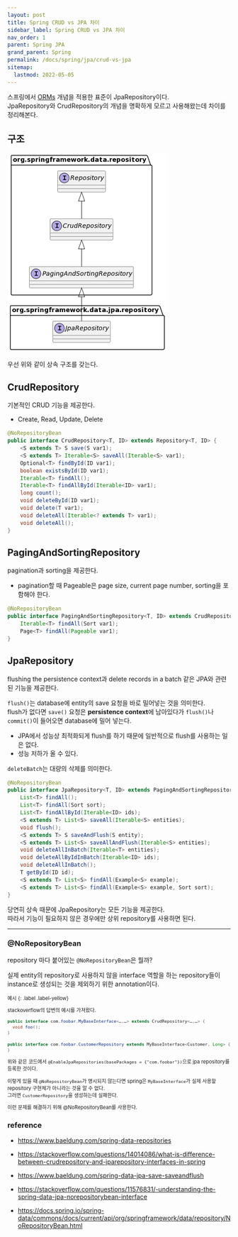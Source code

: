 ```yaml
---
layout: post
title: Spring CRUD vs JPA 차이
sidebar_label: Spring CRUD vs JPA 차이
nav_order: 1
parent: Spring JPA
grand_parent: Spring
permalink: /docs/spring/jpa/crud-vs-jpa
sitemap:
  lastmod: 2022-05-05
---
```


스프링에서 [ORMs](https://meansoup.github.io/docs/db/concept/orms) 개념을 적용한 표준이 JpaRepository이다.  
JpaRepository와 CrudRepository의 개념을 명확하게 모르고 사용해왔는데 차이를 정리해본다.

## 구조

![crud vs jpa](/images/post/spring/crud-vs-jpa.png)

우선 위와 같이 상속 구조를 갖는다.  

## CrudRepository

기본적인 CRUD 기능을 제공한다.
- Create, Read, Update, Delete

```java
@NoRepositoryBean
public interface CrudRepository<T, ID> extends Repository<T, ID> {
    <S extends T> S save(S var1);
    <S extends T> Iterable<S> saveAll(Iterable<S> var1);
    Optional<T> findById(ID var1);
    boolean existsById(ID var1);
    Iterable<T> findAll();
    Iterable<T> findAllById(Iterable<ID> var1);
    long count();
    void deleteById(ID var1);
    void delete(T var1);
    void deleteAll(Iterable<? extends T> var1);
    void deleteAll();
}
```

## PagingAndSortingRepository

pagination과 sorting을 제공한다.
- pagination할 때 Pageable은 page size, current page number, sorting을 포함해야 한다.

```java
@NoRepositoryBean
public interface PagingAndSortingRepository<T, ID> extends CrudRepository<T, ID> {
    Iterable<T> findAll(Sort var1);
    Page<T> findAll(Pageable var1);
}
```

## JpaRepository

flushing the persistence context과 delete records in a batch 같은 JPA와 관련된 기능을 제공한다.
 
`flush()`는 database에 entity의 save 요청을 바로 밀어넣는 것을 의미한다.  
flush가 없다면 `save()` 요청은 **persistence context**에 남아있다가 `flush()`나 `commit()`이 들어오면 database에 밀어 넣는다.
- JPA에서 성능상 최적화되게 flush를 하기 때문에 일반적으로 flush를 사용하는 일은 없다. 
- 성능 저하가 올 수 있다.

`deleteBatch`는 대량의 삭제를 의미한다.

```java
@NoRepositoryBean
public interface JpaRepository<T, ID> extends PagingAndSortingRepository<T, ID>, QueryByExampleExecutor<T> {
    List<T> findAll();
    List<T> findAll(Sort sort);
    List<T> findAllById(Iterable<ID> ids);
    <S extends T> List<S> saveAll(Iterable<S> entities);
    void flush();
    <S extends T> S saveAndFlush(S entity);
    <S extends T> List<S> saveAllAndFlush(Iterable<S> entities);
    void deleteAllInBatch(Iterable<T> entities);
    void deleteAllByIdInBatch(Iterable<ID> ids);
    void deleteAllInBatch();
    T getById(ID id);
    <S extends T> List<S> findAll(Example<S> example);
    <S extends T> List<S> findAll(Example<S> example, Sort sort);
}
```

당연히 상속 때문에 JpaRepository는 모든 기능을 제공한다.  
따라서 기능이 필요하지 않은 경우에만 상위 repository를 사용하면 된다.  


---


### @NoRepositoryBean

repository 마다 붙어있는 `@NoRepositoryBean`은 뭘까?  

실제 entity의 repository로 사용하지 않을 interface 역할을 하는 repository들이 instance로 생성되는 것을 제외하기 위한 annotation이다.  

<div class="code-example" markdown="1" style="font-size: 0.8em">
예시
{: .label .label-yellow}  

stackoverflow의 답변의 예시를 가져왔다.  

```java
public interface com.foobar.MyBaseInterface<…,…> extends CrudRepository<…,…> {
  void foo();
}

public interface com.foobar.CustomerRepository extends MyBaseInterface<Customer, Long> {
}
```

위와 같은 코드에서 `@EnableJpaRepositories(basePackages = {"com.foobar"})`으로 jpa repository를 등록한 것이다.

이렇게 있을 때 `@NoRepositoryBean`가 명시되지 않는다면 spring은 `MyBaseInterface`가 실제 사용할 repository 구현체가 아니라는 것을 알 수 없다.  
그러면 `CustomerRepository`을 생성하는데 실패한다.  

이런 문제를 해결하기 위해 @NoRepositoryBean를 사용한다.
</div>


### reference

- https://www.baeldung.com/spring-data-repositories
- https://stackoverflow.com/questions/14014086/what-is-difference-between-crudrepository-and-jparepository-interfaces-in-spring
- https://www.baeldung.com/spring-data-jpa-save-saveandflush

- https://stackoverflow.com/questions/11576831/-understanding-the-spring-data-jpa-norepositorybean-interface  
- https://docs.spring.io/spring-data/commons/docs/current/api/org/springframework/data/repository/NoRepositoryBean.html